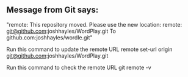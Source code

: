 ## Message from Git says: 
"remote: This repository moved. Please use the new location:
remote: git@github.com:joshhayles/WordPlay.git
To github.com:joshhayles/wordle.git"

Run this command to update the remote URL
  remote set-url origin git@github.com:joshhayles/WordPlay.git

Run this command to check the remote URL
  git remote -v